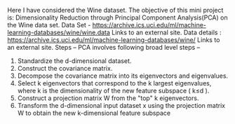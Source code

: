 Here I have considered the Wine dataset.
The objective of this mini project is: Dimensionality Reduction through Principal Component Analysis(PCA) on the Wine data set.
Data Set -  https://archive.ics.uci.edu/ml/machine-learning-databases/wine/wine.data Links to an external site.
Data details : https://archive.ics.uci.edu/ml/machine-learning-databases/wine/ Links to an external site.
Steps –
PCA involves following broad level steps –
1.	Standardize the d-dimensional dataset.
2.	Construct the covariance matrix.
3.	Decompose the covariance matrix into its eigenvectors and eigenvalues.
4.	Select k eigenvectors that correspond to the k largest eigenvalues,  where k is the dimensionality of the new feature subspace ( k≤d ).
5.	Construct a projection matrix W from the "top" k eigenvectors.
6.	Transform the d-dimensional input dataset x using the projection matrix W to obtain the new k-dimensional feature subspace
